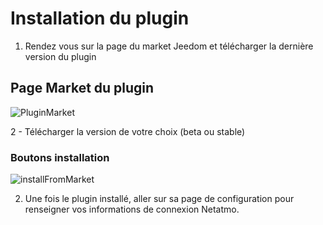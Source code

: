 # Installation du plugin

1. Rendez vous sur la page du market Jeedom et télécharger la dernière version du plugin
## Page Market du plugin
![PluginMarket](https://limad.github.io/plugins-docs/plugin-netatmoSecurity/images/netatmoSecurity_doc0.PNG)

2 - Télécharger la version de votre choix (beta ou stable)
### Boutons installation
![installFromMarket](https://limad.github.io/plugins-docs/plugin-netatmoSecurity/images/netatmoSecurity_doc1.PNG)

2. Une fois le plugin installé, aller sur sa page de configuration pour renseigner vos informations de connexion Netatmo.


